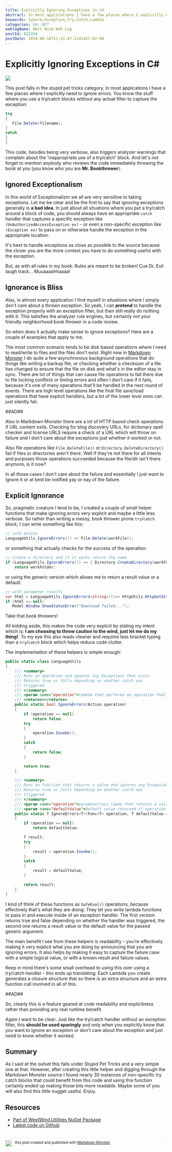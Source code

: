 ```yaml
---
title: Explicitly Ignoring Exceptions in C#
abstract: In most applications I have a few places where I explicitly need to ignore errors. While generally this isn't a good idea, under some circumstances you just don't care if an error occurs or you simply want a yay or nay response. In this stupid pet tricks post, I describe a few scenarios where not catching any exceptions makes sense along with a couple of helper methods that make these scenarios more explicit so code analyzer and book thrower reviewers can be quieted down.
keywords: Ignore,Exception,Try,Catch,Lambda
categories: C#,.NET
weblogName: West Wind Web Log
postId: 822354
postDate: 2018-06-16T11:21:47.2145427-07:00
---
```

# Explicitly Ignoring Exceptions in C#

![](IgnoranceIsBliss.jpg)

This post falls in the stupid pet tricks category. In most applications I have a few places where I explicitly need to ignore errors. You know the stuff where you use a try/catch blocks without any actual filter to capture the exception:

```cs
try
{
   File.Delete(filename); 
}
catch
{
}
```

This code, besides being very verbose, also triggers analyzer warnings that complain about the 'inappropriate use of a try/catch' block. And let's not forget to mention anybody who reviews the code immediately throwing the book at you (you know who you are **Mr. Bookthrower**).

## Ignored Exceptionalism 
In this world of Exceptionalizm we all are very sensitive to taking exceptions. Let me be clear and be the first to say that ignoring exceptions generally is **a bad idea**. In just about all situations where you put a try/catch around a block of code, you should always have an appropriate `catch` handler that captures a specific exception like `(UnAuthorizedAccessException ex)` - or even a non-specific exception like `(Exception ex)` to pass on or otherwise handle the exception in the appropriate location.

It's best to handle exceptions as close as possible to the source because the closer you are the more context you have to do something useful with the exception.

But, as with all rules in my book: Rules are meant to be broken! Cue Dr. Evil laugh track... Muuaaaahhaaaa!

## Ignorance is Bliss
Alas, in almost every application I find myself in situations where I simply don't care about a thrown exception. So yeah, I can **pretend** to handle the exception properly with an exception filter, but then still really do nothing with it. This satisfies the analyzer rule engines, but certainly not your friendly neighborhood book thrower in a code review.

So when does it actually make sense to ignore exceptions? Here are a couple of examples that apply to me.

The most common scenario tends to be disk based operations where I need to read/write to files and the files don't exist. Right now in [Markdown Monster](https://markdownmonster.west-wind.com) I do quite a few asynchronous background operations that do things like writing a backup file, or checking whether a checksum of a file has changed to ensure that the file on disk and what's in the editor stay in sync. There are lot of things that can cause file operations to fail there due to file locking conflicts or timing errors and often I don't care if it fails, because it's one of many operations that'll be handled in the next round of events. There are high level operations like the final file save/load operations that have explicit handlers, but a lot of the lower level ones can just silently fail.

##AD##

Also in Markdown Monster there are a lot of HTTP based check operations if URL content exits. Checking for blog discovery URLs, for dictionary spell checker and license URLS require a check of a URL which will throw on failure and I don't care about the exceptions just whether it worked or not.

Also file operations like `File.DeleteFile()` or `Directory.DeleteDirectory()` fail if files or directories aren't there. Well if they're not there for all intents and purposes those operations succeeded because the file/dir isn't there anymore, is it now? 

In all those cases I don't care about the failure and essentially I just want to ignore it or at best be notified yay or nay of the failure.

## Explicit Ignorance
So, pragmatic creature I tend to be, I created a couple of small helper functions that make ignoring errors very explicit and maybe a little less verbose. So rather than writing a messy, book thrower prone  `try`/`catch` block, I can write something like this:

```csharp
// safe delete
LanguageUtils.IgnoreErrors(() => File.Delete(workFile)); 
```

or something that actually checks for the success of the operation:

```cs
// Create a directory and if it works return the name
if (LanguageUtils.IgnoreErrors(() => { Directory.CreateDirectory(workFolder); }))  
    return workFolder;         
```

or using the generic version which allows me to return a result value or a default:

```cs
// with parameter results
var html = LanguageUtils.IgnoreErrors<string>(()=> HttpUtils.HttpGetString(url));
if (html == null)
   Model.Window.ShowStatusError("Download failed...");
```

Take that book throwers!

All kidding aside, this makes the code very explicit by stating my intent which is: **I am choosing to throw caution to the wind, just let me do my thing!**. To my eye this also reads cleaner and requires less bracket typing than a `try`/`catch` block which helps reduce code clutter.

The implementation of these helpers is simple enough:

```csharp
public static class LanguageUtils
{
    /// <summary>
    /// Runs an operation and ignores any Exceptions that occur.
    /// Returns true or falls depending on whether catch was
    /// triggered
    /// </summary>
    /// <param name="operation">lambda that performs an operation that might throw</param>
    /// <returns></returns>
    public static bool IgnoreErrors(Action operation)
    {
        if (operation == null)
            return false;
        try
        {
            operation.Invoke();
        }
        catch
        {
            return false;
        }

        return true;
    }

    /// <summary>
    /// Runs an function that returns a value and ignores any Exceptions that occur.
    /// Returns true or falls depending on whether catch was
    /// triggered
    /// </summary>
    /// <param name="operation">parameterless lamda that returns a value of T</param>
    /// <param name="defaultValue">Default value returned if operation fails</param>
    public static T IgnoreErrors<T>(Func<T> operation, T defaultValue = default(T))
    {
        if (operation == null)
            return defaultValue;

        T result;
        try
        {
            result = operation.Invoke();
        }
        catch
        {
            result = defaultValue;
        }

        return result;
    }
}
```

I kind of think of these functions as `SafeEval()` operations, because effectively that's what they are doing: They let you write lambda functions to pass in and execute inside of an exception handler. The first version returns true and false depending on whether the handler was triggered, the second one returns a result value or the default value for the passed generic argument.

The main benefit I see from these helpers is readability - you're effectively making it very explicit what you are doing by announcing that you are ignoring errors. It also helps by making it easy to capture the failure case with a simple logical value, or with a known result and failure values.

Keep in mind there's some small overhead to using this over using a try/catch handler - this ends up translating: Each Lambda you create generates a closure structure that so there is an extra structure and an extra function call involved in all of this. 

##AD##

So, clearly this is a feature geared at code readability and explicitness rather than providing any real runtime benefit.

Again I want to be clear: Just like the try/catch handler without an exception filter, this **should be used sparingly** and only when you explicitly know that you want to ignore an exception or don't care about the exception and just need to know whether it worked.

## Summary
As I said at the outset this falls under Stupid Pet Tricks and a very simple one at that. However, after creating this little helper and digging through the Markdown Monster source I found nearly 30 instances of non-specific try catch blocks that could benefit from this code and using this function certainly ended up making those bits more readable. Maybe some of you will also find this little nugget useful. Enjoy.

## Resources
* [Part of WestWind.Utilities NuGet Package](https://nuget.org/packages/Westwind.Utilities/)
* [Latest code on Github](https://github.com/RickStrahl/Westwind.Utilities/blob/master/Westwind.Utilities/Utilities/LanguageUtils.cs)

<div style="margin-top: 30px;font-size: 0.8em;
            border-top: 1px solid #eee;padding-top: 8px;">
    <img src="https://markdownmonster.west-wind.com/favicon.png"
         style="height: 20px;float: left; margin-right: 10px;"/>
    this post created and published with 
    <a href="https://markdownmonster.west-wind.com" 
       target="top">Markdown Monster</a> 
</div>